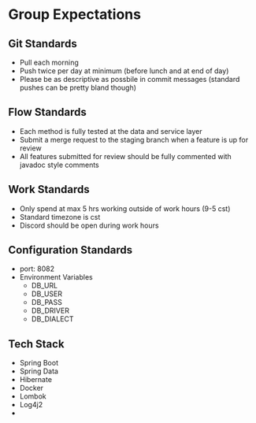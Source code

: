 # Group Expectations

## Git Standards
- Pull each morning
- Push twice per day at minimum (before lunch and at end of day)
- Please be as descriptive as possbile in commit messages (standard pushes can be pretty bland though)

## Flow Standards
- Each method is fully tested at the data and service layer
- Submit a merge request to the staging branch when a feature is up for review
- All features submitted for review should be fully commented with javadoc style comments

## Work Standards
- Only spend at max 5 hrs working outside of work hours (9-5 cst)
- Standard timezone is cst
- Discord should be open during work hours

## Configuration Standards
- port: 8082
- Environment Variables 
  - DB_URL
  - DB_USER
  - DB_PASS
  - DB_DRIVER
  - DB_DIALECT

## Tech Stack
- Spring Boot
- Spring Data
- Hibernate
- Docker
- Lombok
- Log4j2
- 

